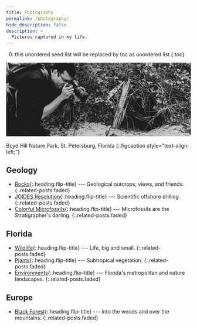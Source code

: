 ```yaml
---
title: Photography
permalink: /photography/
hide_description: false
description: >
  Pictures captured in my life.
---
```


0. this unordered seed list will be replaced by toc as unordered list
{:toc}

<img src="/assets/img/photography/Snapping.jpg" alt="Christian Haller photography">

Boyd Hill Nature Park, St. Petersburg, Florida
{:.figcaption style="text-align: left;"}

## Geology

* [Rocks]{:.heading.flip-title} --- Geological outcrops, views, and friends.
{:.related-posts.faded}
* [JOIDES Resolution]{:.heading.flip-title} --- Scientific offshore drilling.
{:.related-posts.faded}
* [Colorful Microfossils]{:.heading.flip-title} --- Microfossils are the Stratigrapher's darling.
{:.related-posts.faded}

## Florida

* [Wildlife]{:.heading.flip-title} --- Life, big and small.
{:.related-posts.faded}
* [Plants]{:.heading.flip-title} --- Subtropical vegetation.
{:.related-posts.faded}
* [Environments]{:.heading.flip-title} --- Florida's metropolitan and nature landscapes.
{:.related-posts.faded}

## Europe

* [Black Forest]{:.heading.flip-title} --- Into the woods and over the mountains.
{:.related-posts.faded}


[JOIDES Resolution]: JOIDES.md
[Rocks]: rocks.md
[Wildlife]: wildlife.md
[Colorful Microfossils]: colorful-microfossils.md
[Plants]: plants.md
[Environments]: environments.md
[Black Forest]: blackf.md
